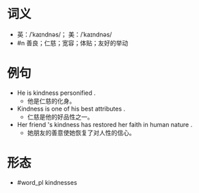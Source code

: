 # 词义
- 英：/ˈkaɪndnəs/； 美：/ˈkaɪndnəs/
- #n 善良；仁慈；宽容；体贴；友好的举动
# 例句
- He is kindness personified .
	- 他是仁慈的化身。
- Kindness is one of his best attributes .
	- 仁慈是他的好品性之一。
- Her friend 's kindness has restored her faith in human nature .
	- 她朋友的善意使她恢复了对人性的信心。
# 形态
- #word_pl kindnesses
